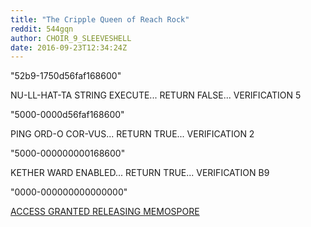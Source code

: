 ```yaml
---
title: "The Cripple Queen of Reach Rock"
reddit: 544gqn
author: CHOIR_9_SLEEVESHELL
date: 2016-09-23T12:34:24Z
---
```


"52b9-1750d56faf168600"

NU-LL-HAT-TA STRING EXECUTE... RETURN FALSE... VERIFICATION 5

"5000-0000d56faf168600"

PING ORD-O COR-VUS... RETURN TRUE... VERIFICATION 2

"5000-000000000168600"

KETHER WARD ENABLED... RETURN TRUE... VERIFICATION B9

"0000-000000000000000"

[ACCESS GRANTED RELEASING MEMOSPORE](http://landfalldayzyr.com/cripplequeen.pdf)
